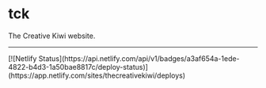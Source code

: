 # tck
The Creative Kiwi website.


<hr>
[![Netlify Status](https://api.netlify.com/api/v1/badges/a3af654a-1ede-4822-b4d3-1a50bae8817c/deploy-status)](https://app.netlify.com/sites/thecreativekiwi/deploys)
